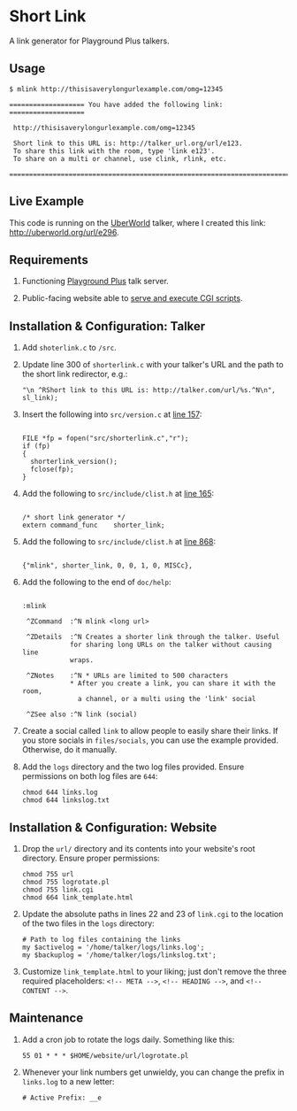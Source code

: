 # Short Link
A link generator for Playground Plus talkers.

## Usage

```
$ mlink http://thisisaverylongurlexample.com/omg=12345

=================== You have added the following link:  ===================

 http://thisisaverylongurlexample.com/omg=12345

 Short link to this URL is: http://talker_url.org/url/e123.
 To share this link with the room, type 'link e123'.
 To share on a multi or channel, use clink, rlink, etc.
   
===========================================================================
````

## Live Example
This code is running on the [UberWorld](http://uberworld.org) talker, where I created this link: http://uberworld.org/url/e296.

## Requirements

1. Functioning [Playground Plus](https://github.com/talkers/pgplus) talk server.

1. Public-facing website able to [serve and execute CGI scripts](https://www.techrepublic.com/blog/diy-it-guy/diy-enable-cgi-on-your-apache-server/).

## Installation & Configuration: Talker

1. Add `shoterlink.c` to `/src`.

1. Update line 300 of `shorterlink.c` with your talker's URL and the path to the short link redirector, e.g.:

    ```
    "\n ^RShort link to this URL is: http://talker.com/url/%s.^N\n", sl_link);
    ```

1. Insert the following into `src/version.c` at [line 157](https://github.com/talkers/pgplus/blob/master/src/version.c#L157):

    ```

    FILE *fp = fopen("src/shorterlink.c","r");
    if (fp)
    {
      shorterlink_version();
      fclose(fp);
    }

    ```

1. Add the following to `src/include/clist.h` at [line 165](https://github.com/talkers/pgplus/blob/master/src/include/clist.h#L165):

    ```

    /* short link generator */
    extern command_func    shorter_link;

    ```

1. Add the following to `src/include/clist.h` at [line 868](https://github.com/talkers/pgplus/blob/master/src/include/clist.h#L868):

    ```
    
    {"mlink", shorter_link, 0, 0, 1, 0, MISCc},
    
    ```

1. Add the following to the end of `doc/help`:

    ```
    
    :mlink

     ^ZCommand  :^N mlink <long url>
 
     ^ZDetails  :^N Creates a shorter link through the talker. Useful
                for sharing long URLs on the talker without causing line
                wraps.
 
     ^ZNotes    :^N * URLs are limited to 500 characters
                * After you create a link, you can share it with the room,
                  a channel, or a multi using the 'link' social

     ^ZSee also :^N link (social)
    ```
    
1. Create a social called `link` to allow people to easily share their links. If you store socials in `files/socials`, you can use the example provided. Otherwise, do it manually.

1. Add the `logs` directory and the two log files provided. Ensure permissions on both log files are `644`:

    ```
    chmod 644 links.log 
    chmod 644 linkslog.txt
    ```

## Installation & Configuration: Website

1. Drop the `url/` directory and its contents into your website's root directory. Ensure proper permissions:

    ```
    chmod 755 url
    chmod 755 logrotate.pl
    chmod 755 link.cgi
    chmod 664 link_template.html
    ```
 
 1. Update the absolute paths in lines 22 and 23 of `link.cgi` to the location of the two files in the `logs` directory:
 
    ```
    # Path to log files containing the links
    my $activelog = '/home/talker/logs/links.log';
    my $backuplog = '/home/talker/logs/linkslog.txt';
    ````
 
1. Customize `link_template.html` to your liking; just don't remove the three required placeholders: `<!-- META -->`, `<!-- HEADING -->`, and `<!-- CONTENT -->`.

## Maintenance
1. Add a cron job to rotate the logs daily. Something like this:

    ```
    55 01 * * * $HOME/website/url/logrotate.pl
    ```

2. Whenever your link numbers get unwieldy, you can change the prefix in `links.log` to a new letter:

    ```
    # Active Prefix: __e
    ```
 
